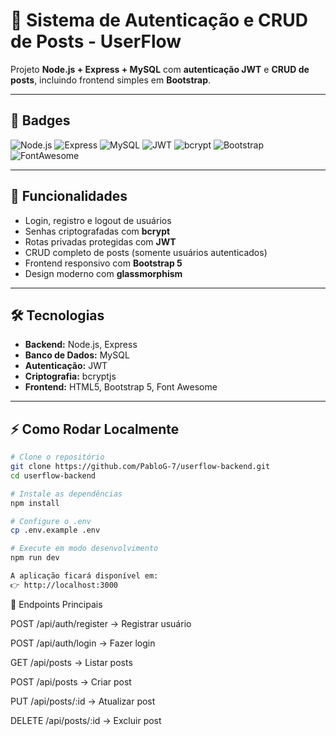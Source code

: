 # 🔐 Sistema de Autenticação e CRUD de Posts - UserFlow

Projeto **Node.js + Express + MySQL** com **autenticação JWT** e **CRUD de posts**, incluindo frontend simples em **Bootstrap**.

---

## 📌 Badges

![Node.js](https://img.shields.io/badge/Node.js-339933?style=for-the-badge&logo=node.js&logoColor=white)
![Express](https://img.shields.io/badge/Express.js-000000?style=for-the-badge&logo=express&logoColor=white)
![MySQL](https://img.shields.io/badge/MySQL-005C84?style=for-the-badge&logo=mysql&logoColor=white)
![JWT](https://img.shields.io/badge/JWT-black?style=for-the-badge&logo=jsonwebtokens)
![bcrypt](https://img.shields.io/badge/bcrypt-005C84?style=for-the-badge)
![Bootstrap](https://img.shields.io/badge/Bootstrap-7952B3?style=for-the-badge&logo=bootstrap&logoColor=white)
![FontAwesome](https://img.shields.io/badge/Font_Awesome-339AF0?style=for-the-badge&logo=fontawesome&logoColor=white)

---

## 🚀 Funcionalidades

- Login, registro e logout de usuários  
- Senhas criptografadas com **bcrypt**  
- Rotas privadas protegidas com **JWT**  
- CRUD completo de posts (somente usuários autenticados)  
- Frontend responsivo com **Bootstrap 5**  
- Design moderno com **glassmorphism**  

---

## 🛠️ Tecnologias

- **Backend:** Node.js, Express  
- **Banco de Dados:** MySQL  
- **Autenticação:** JWT  
- **Criptografia:** bcryptjs  
- **Frontend:** HTML5, Bootstrap 5, Font Awesome  

---

## ⚡ Como Rodar Localmente

```bash
# Clone o repositório
git clone https://github.com/PabloG-7/userflow-backend.git
cd userflow-backend

# Instale as dependências
npm install

# Configure o .env
cp .env.example .env

# Execute em modo desenvolvimento
npm run dev

A aplicação ficará disponível em:
👉 http://localhost:3000
```
📖 Endpoints Principais

POST /api/auth/register → Registrar usuário

POST /api/auth/login → Fazer login

GET /api/posts → Listar posts

POST /api/posts → Criar post

PUT /api/posts/:id → Atualizar post

DELETE /api/posts/:id → Excluir post
